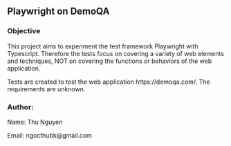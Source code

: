 ## Playwright on DemoQA
### Objective
<p> This project aims to experiment the test framework Playwright with Typescript.
 Therefore the tests focus on covering a variety of web elements and techniques, NOT on covering the functions or behaviors of the web application. </p>
 <p>Tests are created to test the web application https://demoqa.com/. 
 The requirements are unknown.
 </p>

 ### Author:
<p> Name: Thu Nguyen
</p>
<p>
Email: ngocthubk@gmail.com
</p>
